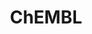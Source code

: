 ---
bigquery: https://console.cloud.google.com/bigquery?p=patents-public-data&d=ebi_chembl&page=dataset
citation: '"The ChEMBL database in 2017." Anna Gaulton, Anne Hersey, Michał Nowotka,
  A Patrícia Bento, Jon Chambers, David Mendez, Prudence Mutowo, Francis Atkinson,
  Louisa J Bellis, Elena Cibrián-Uhalte, Mark Davies, Nathan Dedman, Anneli Karlsson,
  María Paula Magariños, John P Overington, George Papadatos, Ines Smit, Andrew R
  Leach Nucleic acids Research (2017) 45 (Database Issue), D945-D954'
contributors: European Bioinformatics Institute
cost: None
description: ChEMBL Data is a manually curated database of small molecules used in
  drug discovery, including information about existing patented drugs.
documentation: 'schema: https://www.ebi.ac.uk/chembl/db_schema


  '
last_edit: Mon, 04 Apr 2022 19:07:30 GMT
location: https://console.cloud.google.com/marketplace/product/google_patents_public_datasets/chembl
maintained_by: EMBL-EBI, an outstation of European Molecular Biology Laboratory
related_publications: '

  ChEMBL: towards direct deposition of bioassay data.


  Mendez D, Gaulton A, Bento AP, Chambers J, De Veij M, Félix E, Magariños MP, Mosquera
  JF, Mutowo P, Nowotka M, Gordillo-Marañón M, Hunter F, Junco L, Mugumbate G, Rodriguez-Lopez
  M, Atkinson F, Bosc N, Radoux CJ, Segura-Cabrera A, Hersey A, Leach AR.


  — Nucleic Acids Res. 2019; 47(D1):D930-D940. doi: 10.1093/nar/gky1075

  '
schema_fields: '[''country'', ''disease_efficacy'', ''frac_class_id'', ''potential_duplicate'',
  ''substrate_record_id'', ''l7'', ''strength'', ''mol_frac_id'', ''parent_id'', ''organism'',
  ''level2'', ''bao_id'', ''result_flag'', ''name'', ''domain_id'', ''direct_interaction'',
  ''log_id'', ''cell_source_organism'', ''smarts'', ''polymer_flag'', ''assay_class_id'',
  ''assay_cell_type'', ''normal_range_max'', ''usan_substem'', ''activity_id'', ''set_name'',
  ''warnref_id'', ''comp_class_id'', ''acd_most_apka'', ''std_act_id'', ''enzyme_tid'',
  ''mc_target_name'', ''creation_date'', ''variant_id'', ''ddd_id'', ''max_phase'',
  ''cell_id'', ''selectivity_comment'', ''comp_go_id'', ''units'', ''research_stem'',
  ''parenteral'', ''assay_subcellular_fraction'', ''irac_class_id'', ''parent_molregno'',
  ''component_id'', ''pathway_id'', ''first_page'', ''aspect'', ''authors'', ''text_value'',
  ''mc_organism'', ''src_short_name'', ''assay_id'', ''mec_id'', ''toid'', ''aidx'',
  ''priority'', ''drug_substance_flag'', ''accession'', ''protein_class_id'', ''warning_class'',
  ''parameter_value'', ''num_ro5_violations'', ''molecular_species'', ''oc_id'', ''compd_id'',
  ''metabolite_record_id'', ''smid'', ''bto_id'', ''mc_tax_id'', ''level3'', ''upper_value'',
  ''enzyme_name'', ''hrac_class_id'', ''tissue_id'', ''assay_desc'', ''cellosaurus_id'',
  ''res_stem_id'', ''hbd'', ''relationship_type'', ''standard_type'', ''nda_type'',
  ''dosed_ingredient'', ''doc_type'', ''job_id'', ''hrac_code'', ''cell_source_tissue'',
  ''ridx'', ''chebi_par_id'', ''metref_id'', ''volume'', ''patent_expire_date'', ''title'',
  ''level4_description'', ''drugind_id'', ''updated_by'', ''uo_units'', ''num_alerts'',
  ''site_residues'', ''cpd_str_alert_id'', ''relation'', ''cell_ontology_id'', ''l8'',
  ''delist_flag'', ''helm_notation'', ''entity_type'', ''value'', ''protein_class_desc'',
  ''sequence_md5sum'', ''innovator_company'', ''met_comment'', ''doi'', ''confidence'',
  ''annotation'', ''acd_most_bpka'', ''tbl'', ''confidence_score'', ''level5'', ''curated_by'',
  ''cidx'', ''src_compound_id'', ''ddd_comment'', ''abstract'', ''cell_source_tax_id'',
  ''withdrawn_year'', ''molecule_type'', ''mol_irac_id'', ''ddd_units'', ''domain_name'',
  ''clo_id'', ''component_synonym'', ''orig_description'', ''natural_product'', ''source'',
  ''ref_id'', ''relationship_desc'', ''major_class'', ''l2'', ''stem_class'', ''route'',
  ''publication_number'', ''pubmed_id'', ''published_type'', ''oral'', ''cl_lincs_id'',
  ''usan_stem_id'', ''efo_id'', ''standard_units'', ''l5'', ''src_description'', ''l4'',
  ''class_type'', ''binding_site_comment'', ''standard_value'', ''standard_flag'',
  ''domain_description'', ''l1'', ''warning_id'', ''published_relation'', ''compound_name'',
  ''standard_text_value'', ''availability_type'', ''max_phase_for_ind'', ''full_mwt'',
  ''level3_description'', ''year'', ''definition'', ''source_domain_id'', ''met_id'',
  ''withdrawn_flag'', ''co_stem_id'', ''activity_comment'', ''active_molregno'', ''homologue'',
  ''cx_most_apka'', ''src_id'', ''heavy_atoms'', ''hba'', ''db_source'', ''trade_name'',
  ''actsm_id'', ''warning_description'', ''previous_company'', ''mol_atc_id'', ''assay_tissue'',
  ''patent_id'', ''met_conversion'', ''inorganic_flag'', ''warning_country'', ''psa'',
  ''targcomp_id'', ''pathway_key'', ''cell_description'', ''approval_date'', ''standard_relation'',
  ''efo_term'', ''cx_most_bpka'', ''mw_freebase'', ''assay_param_id'', ''le'', ''acd_logd'',
  ''comments'', ''frac_code'', ''version'', ''first_in_class'', ''label'', ''species_group_flag'',
  ''journal'', ''assay_test_type'', ''molsyn_id'', ''end_position'', ''therapeutic_flag'',
  ''component_type'', ''ap_id'', ''ddd_admr'', ''doc_id'', ''targrel_id'', ''published_units'',
  ''entity_id'', ''qed_weighted'', ''src_assay_id'', ''mecref_id'', ''caloha_id'',
  ''full_molformula'', ''parent_go_id'', ''target_desc'', ''drug_record_id'', ''bao_format'',
  ''submission_date'', ''curation_comment'', ''stat'', ''dosage_form'', ''data_validity_comment'',
  ''compound_key'', ''status'', ''l6'', ''prediction_method'', ''patent_no'', ''drug_product_flag'',
  ''biocomp_id'', ''syn_type'', ''protein_class_synonym'', ''withdrawn_country'',
  ''stem'', ''canonical_smiles'', ''alogp'', ''type'', ''published_value'', ''tid_fixed'',
  ''applicant_full_name'', ''withdrawn_reason'', ''updated_on'', ''qudt_units'', ''rgid'',
  ''protclasssyn_id'', ''molfile'', ''sequence'', ''standard_inchi_key'', ''subgroup'',
  ''description'', ''action_type'', ''idx'', ''patent_use_code'', ''l3'', ''ref_url'',
  ''usan_stem'', ''bao_endpoint'', ''isoform'', ''hba_lipinski'', ''indref_id'', ''cx_logd'',
  ''who_extra'', ''class_level'', ''mechanism_of_action'', ''topical'', ''tid'', ''rtb'',
  ''predbind_id'', ''company'', ''usan_stem_definition'', ''synonyms'', ''downgraded'',
  ''ad_type'', ''alert_set_id'', ''pref_name'', ''last_page'', ''related_tid'', ''mutation'',
  ''usan_year'', ''num_lipinski_ro5_violations'', ''structure_type'', ''cell_name'',
  ''withdrawn_class'', ''level1_description'', ''site_id'', ''mc_target_accession'',
  ''site_name'', ''prod_pat_id'', ''level2_description'', ''path'', ''domain_type'',
  ''as_id'', ''hbd_lipinski'', ''ass_cls_map_id'', ''standard_upper_value'', ''molecular_mechanism'',
  ''black_box_warning'', ''start_position'', ''target_type'', ''record_id'', ''indication_class'',
  ''formulation_id'', ''assay_tax_id'', ''mechanism_comment'', ''mol_hrac_id'', ''bei'',
  ''sei'', ''alert_name'', ''mesh_heading'', ''ddd_value'', ''mc_target_type'', ''issue'',
  ''assay_category'', ''irac_code'', ''compsyn_id'', ''active_ingredient'', ''first_approval'',
  ''level1'', ''parent_type'', ''assay_type'', ''chirality'', ''acd_logp'', ''parameter_type'',
  ''cx_logp'', ''standard_inchi'', ''warning_type'', ''tax_id'', ''relationship'',
  ''who_name'', ''chembl_id'', ''go_id'', ''assay_organism'', ''target_mapping'',
  ''assay_strain'', ''molregno'', ''activity_count'', ''ro3_pass'', ''atc_code'',
  ''product_id'', ''mw_monoisotopic'', ''last_active'', ''db_version'', ''short_name'',
  ''pchembl_value'', ''assay_source'', ''uberon_id'', ''prodrug'', ''ref_type'', ''lle'',
  ''alert_id'', ''warning_year'', ''mesh_id'', ''normal_range_min'', ''aromatic_rings'',
  ''sitecomp_id'', ''ingredient'', ''level4'']'
shortname: chembl
tags:
- biotechnology
- health
- chemical
- bioinformatics
- medical
terms_of_use: CC BY-SA 3.0
title: ChEMBL
uuid: e232a192-965c-4ec9-904c-155b6dfe56c5
---